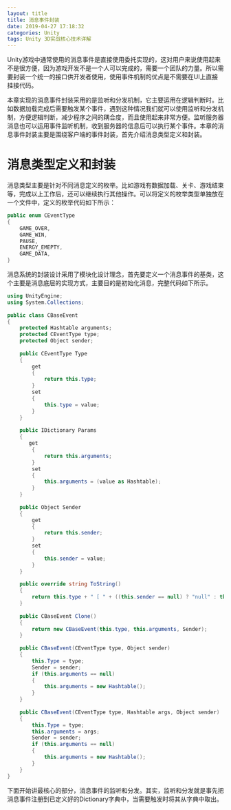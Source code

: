 ```yaml
---
layout: title
title: 消息事件封装
date: 2019-04-27 17:18:32
categories: Unity
tags: Unity 3D实战核心技术详解
---
```

Unity游戏中通常使用的消息事件是直接使用委托实现的，这对用户来说使用起来不是很方便，因为游戏开发不是一个人可以完成的，需要一个团队的力量。所以需要封装一个统一的接口供开发者使用，使用事件机制的优点是不需要在UI上直接挂接代码。

本章实现的消息事件封装采用的是监听和分发机制，它主要运用在逻辑判断时。比如数据加载完成后需要触发某个事件，遇到这种情况我们就可以使用监听和分发机制，方便逻辑判断，减少程序之间的耦合度，而且使用起来非常方便。监听服务器消息也可以运用事件监听机制，收到服务器的信息后可以执行某个事件。本章的消息事件封装主要是围绕客户端的事件封装，首先介绍消息类型定义和封装。

<!--more-->

# 消息类型定义和封装
消息类型主要是针对不同消息定义的枚举。比如游戏有数据加载、关卡、游戏结束等，完成以上工作后，还可以继续执行其他操作。可以将定义的枚举类型单独放在一个文件中，定义的枚举代码如下所示：
```cs
public enum CEventType
{
    GAME_OVER,
    GAME_WIN,
    PAUSE,
    ENERGY_EMEPTY,
    GAME_DATA,
}
```
消息系统的封装设计采用了模块化设计理念，首先要定义一个消息事件的基类，这个主要是消息底层的实现方式，主要目的是初始化消息，完整代码如下所示。
```cs
using UnityEngine;
using System.Collections;
 
public class CBaseEvent
{
    protected Hashtable arguments;
    protected CEventType type;
    protected Object sender;
 
    public CEventType Type
    {
        get
        {
            return this.type;
        }
        set
        {
            this.type = value;
        }
    }
 
    public IDictionary Params
    {
       get
        {
            return this.arguments;
        }
        set
        {
            this.arguments = (value as Hashtable);
        }
    }
 
    public Object Sender
    {
        get
        {
            return this.sender;
        }
        set
        {
            this.sender = value;
        }
    }
 
    public override string ToString()
    {
        return this.type + " [ " + ((this.sender == null) ? "null" : this.sender.ToString()) + " ] ";
    }
 
    public CBaseEvent Clone()
    {
        return new CBaseEvent(this.type, this.arguments, Sender);
    }
 
    public CBaseEvent(CEventType type, Object sender)
    {
        this.Type = type;
        Sender = sender;
        if (this.arguments == null)
        {
            this.arguments = new Hashtable();
        }
    }
 
    public CBaseEvent(CEventType type, Hashtable args, Object sender)
    {
        this.Type = type;
        this.arguments = args;
        Sender = sender;
        if (this.arguments == null)
        {
            this.arguments = new Hashtable();
        }
    }
}
```
下面开始讲最核心的部分，消息事件的监听和分发。其实，监听和分发就是事先把消息事件注册到已定义好的Dictionary字典中，当需要触发时将其从字典中取出。
